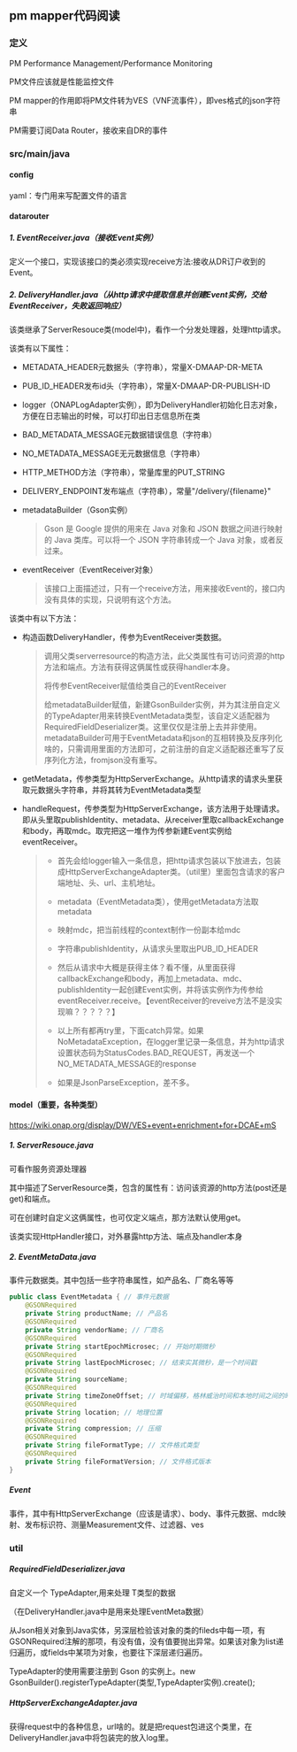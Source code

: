 ## pm mapper代码阅读

### 定义

PM Performance Management/Performance Monitoring

PM文件应该就是性能监控文件

PM mapper的作用即将PM文件转为VES（VNF流事件），即ves格式的json字符串

PM需要订阅Data Router，接收来自DR的事件

### src/main/java

#### config

yaml：专门用来写配置文件的语言

#### datarouter

##### 1. EventReceiver.java（接收Event实例）

 定义一个接口，实现该接口的类必须实现receive方法:接收从DR订户收到的Event。

##### 2. DeliveryHandler.java（从http请求中提取信息并创建Event实例，交给EventReceiver，失败返回响应）

该类继承了ServerResouce类(model中)，看作一个分发处理器，处理http请求。

该类有以下属性：

-  METADATA_HEADER元数据头（字符串），常量X-DMAAP-DR-META

- PUB_ID_HEADER发布id头（字符串），常量X-DMAAP-DR-PUBLISH-ID

- logger（ONAPLogAdapter实例），即为DeliveryHandler初始化日志对象，方便在日志输出的时候，可以打印出日志信息所在类

- BAD_METADATA_MESSAGE元数据错误信息（字符串）

- NO_METADATA_MESSAGE无元数据信息（字符串）

- HTTP_METHOD方法（字符串），常量库里的PUT_STRING

- DELIVERY_ENDPOINT发布端点（字符串），常量"/delivery/{filename}"

- metadataBuilder（Gson实例）

  > Gson 是 Google 提供的用来在 Java 对象和 JSON 数据之间进行映射的 Java 类库。可以将一个 JSON 字符串转成一个 Java 对象，或者反过来。

- eventReceiver（EventReceiver对象）

  > 该接口上面描述过，只有一个receive方法，用来接收Event的，接口内没有具体的实现，只说明有这个方法。

该类中有以下方法：

- 构造函数DeliveryHandler，传参为EventReceiver类数据。

  > 调用父类serverresource的构造方法，此父类属性有可访问资源的http方法和端点。方法有获得这俩属性或获得handler本身。
  >
  > 将传参EventReceiver赋值给类自己的EventReceiver
  >
  > 给metadataBuilder赋值，新建GsonBuilder实例，并为其注册自定义的TypeAdapter用来转换EventMetadata类型，该自定义适配器为RequiredFieldDeserializer类。这里仅仅是注册上去并非使用。metadataBuilder可用于EventMetadata和json的互相转换及反序列化啥的，只需调用里面的方法即可，之前注册的自定义适配器还重写了反序列化方法，fromjson没有重写。

- getMetadata，传参类型为HttpServerExchange。从http请求的请求头里获取元数据头字符串，并将其转为EventMetadata类型

- handleRequest，传参类型为HttpServerExchange，该方法用于处理请求。即从头里取publishIdentity、metadata、从receiver里取callbackExchange和body，再取mdc。取完把这一堆作为传参新建Event实例给eventReceiver。

  > - 首先会给logger输入一条信息，把http请求包装以下放进去，包装成HttpServerExchangeAdapter类。（util里）里面包含请求的客户端地址、头、url、主机地址。
  > - metadata（EventMetadata类），使用getMetadata方法取metadata
  >
  > - 映射mdc，把当前线程的context制作一份副本给mdc
  >
  > - 字符串publishIdentity，从请求头里取出PUB_ID_HEADER
  >
  > - 然后从请求中大概是获得主体？看不懂，从里面获得callbackExchange和body，再加上metadata、mdc、publishIdentity一起创建Event实例，并将该实例作为传参给eventReceiver.receive。【eventReceiver的reveive方法不是没实现嘛？？？？？】
  > - 以上所有都再try里，下面catch异常。如果NoMetadataException，在logger里记录一条信息，并为http请求设置状态码为StatusCodes.BAD_REQUEST，再发送一个NO_METADATA_MESSAGE的response
  > - 如果是JsonParseException，差不多。
  >
  > 

#### model（重要，各种类型）

https://wiki.onap.org/display/DW/VES+event+enrichment+for+DCAE+mS

##### 1. ServerResouce.java  

可看作服务资源处理器

其中描述了ServerResource类，包含的属性有：访问该资源的http方法(post还是get)和端点。

可在创建时自定义这俩属性，也可仅定义端点，那方法默认使用get。

该类实现HttpHandler接口，对外暴露http方法、端点及handler本身

##### 2. EventMetaData.java

事件元数据类。其中包括一些字符串属性，如产品名、厂商名等等

```java
public class EventMetadata { // 事件元数据
    @GSONRequired
    private String productName; // 产品名
    @GSONRequired
    private String vendorName; // 厂商名
    @GSONRequired
    private String startEpochMicrosec; // 开始时期微秒
    @GSONRequired
    private String lastEpochMicrosec; // 结束实其微秒，是一个时间戳
    @GSONRequired
    private String sourceName;
    @GSONRequired
    private String timeZoneOffset; // 时域偏移，格林威治时间和本地时间之间的时差？猜测
    @GSONRequired
    private String location; // 地理位置
    @GSONRequired
    private String compression; // 压缩
    @GSONRequired
    private String fileFormatType; // 文件格式类型
    @GSONRequired
    private String fileFormatVersion; // 文件格式版本
}
```

##### Event

事件，其中有HttpServerExchange（应该是请求）、body、事件元数据、mdc映射、发布标识符、测量Measurement文件、过滤器、ves



### util

##### RequiredFieldDeserializer.java

自定义一个 TypeAdapter,用来处理 T类型的数据

（在DeliveryHandler.java中是用来处理EventMeta数据）

从Json相关对象到Java实体，另深层检验该对象的类的fileds中每一项，有GSONRequired注解的那项，有没有值，没有值要抛出异常。如果该对象为list递归遍历，或fields中某项为对象，也要往下深层递归遍历。

TypeAdapter的使用需要注册到 Gson 的实例上。new GsonBuilder().registerTypeAdapter(类型,TypeAdapter实例).create();

##### HttpServerExchangeAdapter.java

获得request中的各种信息，url啥的。就是把request包进这个类里，在DeliveryHandler.java中将包装完的放入log里。